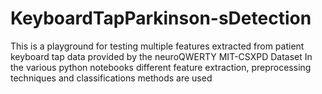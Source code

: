 # KeyboardTapParkinson-sDetection
This is a playground for testing multiple features extracted from  patient keyboard tap data  provided by the neuroQWERTY MIT-CSXPD Dataset
In the various python notebooks different feature extraction, preprocessing techniques and classifications methods are used
